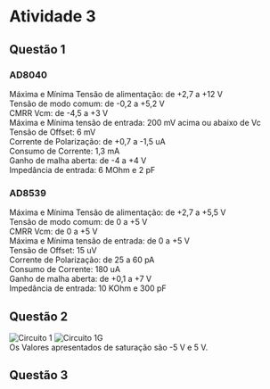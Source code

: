 # Atividade 3

## Questão 1

### AD8040

Máxima e Mínima Tensão de alimentação: de +2,7 a +12 V\
Tensão de modo comum: de -0,2 a +5,2 V\
CMRR Vcm: de -4,5 a +3 V\
Máxima e Mínima tensão de entrada: 200 mV acima ou abaixo de Vc\
Tensão de Offset: 6 mV\
Corrente de Polarização: de +0,7 a -1,5 uA\
Consumo de Corrente: 1,3 mA\
Ganho de malha aberta: de -4 a +4 V\
Impedância de entrada: 6 MOhm e 2 pF 

### AD8539

Máxima e Mínima Tensão de alimentação: de +2,7 a +5,5 V\
Tensão de modo comum: de 0 a +5 V\
CMRR Vcm: de 0 a +5 V\
Máxima e Mínima tensão de entrada: de 0 a +5 V\
Tensão de Offset: 15 uV\
Corrente de Polarização: de 25 a 60 pA\
Consumo de Corrente: 180 uA\
Ganho de malha aberta: de +0,1 a +7 V\
Impedância de entrada: 10 KOhm e 300 pF

## Questão 2
![Circuito 1](https://github.com/JoaoPedrogrb/ELN22104_2020_2/blob/main/Jo%C3%A3o%20Pedro/Atividade%203/Figuras/Q2.PNG)
![Circuito 1G](https://github.com/JoaoPedrogrb/ELN22104_2020_2/blob/main/Jo%C3%A3o%20Pedro/Atividade%203/Figuras/G2.PNG)\
Os Valores apresentados de saturação são -5 V e 5 V.

## Questão 3
